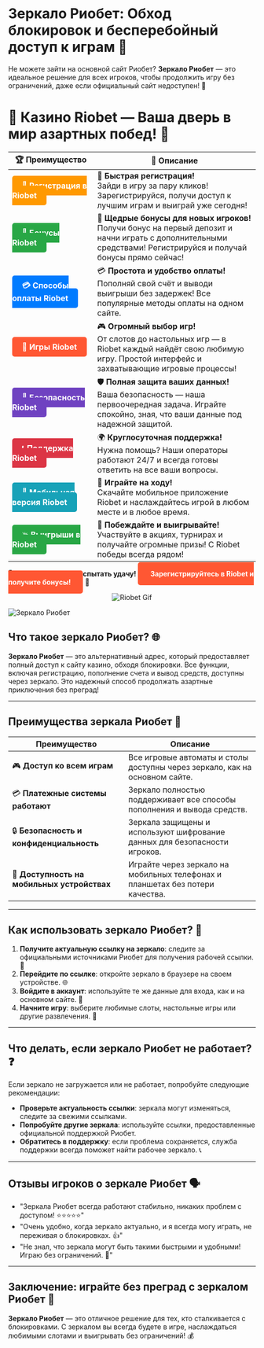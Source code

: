 # **Зеркало Риобет: Обход блокировок и бесперебойный доступ к играм 🔑**

Не можете зайти на основной сайт Риобет? **Зеркало Риобет** — это идеальное решение для всех игроков, чтобы продолжить игру без ограничений, даже если официальный сайт недоступен! 🌟

# 🎲 **Казино Riobet — Ваша дверь в мир азартных побед!** 🎰

| 🏆 **Преимущество** | 🌟 **Описание** |
|--------------------|-----------------|
| <a href="https://brandplay.link/7xBLTPyj" style="background-color: #ff9900; color: white; padding: 10px 20px; border-radius: 5px; text-decoration: none; font-weight: bold;">🎉 Регистрация в Riobet</a> | 🚀 **Быстрая регистрация!** <br> Зайди в игру за пару кликов! Зарегистрируйся, получи доступ к лучшим играм и выиграй уже сегодня! |
| <a href="https://brandplay.link/7xBLTPyj" style="background-color: #28a745; color: white; padding: 10px 20px; border-radius: 5px; text-decoration: none; font-weight: bold;">🎁 Бонусы Riobet</a> | 🎉 **Щедрые бонусы для новых игроков!** <br> Получи бонус на первый депозит и начни играть с дополнительными средствами! Регистрируйся и получай бонусы прямо сейчас! |
| <a href="https://brandplay.link/7xBLTPyj" style="background-color: #007bff; color: white; padding: 10px 20px; border-radius: 5px; text-decoration: none; font-weight: bold;">💳 Способы оплаты Riobet</a> | 💳 **Простота и удобство оплаты!** <br> Пополняй свой счёт и выводи выигрыши без задержек! Все популярные методы оплаты на одном сайте. |
| <a href="https://brandplay.link/7xBLTPyj" style="background-color: #ff5733; color: white; padding: 10px 20px; border-radius: 5px; text-decoration: none; font-weight: bold;">🎰 Игры Riobet</a> | 🎮 **Огромный выбор игр!** <br> От слотов до настольных игр — в Riobet каждый найдёт свою любимую игру. Простой интерфейс и захватывающие игровые процессы! |
| <a href="https://brandplay.link/7xBLTPyj" style="background-color: #6f42c1; color: white; padding: 10px 20px; border-radius: 5px; text-decoration: none; font-weight: bold;">🔐 Безопасность Riobet</a> | 🛡️ **Полная защита ваших данных!** <br> Ваша безопасность — наша первоочередная задача. Играйте спокойно, зная, что ваши данные под надежной защитой. |
| <a href="https://brandplay.link/7xBLTPyj" style="background-color: #dc3545; color: white; padding: 10px 20px; border-radius: 5px; text-decoration: none; font-weight: bold;">📞 Поддержка Riobet</a> | 🌍 **Круглосуточная поддержка!** <br> Нужна помощь? Наши операторы работают 24/7 и всегда готовы ответить на все ваши вопросы. |
| <a href="https://brandplay.link/7xBLTPyj" style="background-color: #17a2b8; color: white; padding: 10px 20px; border-radius: 5px; text-decoration: none; font-weight: bold;">📱 Мобильная версия Riobet</a> | 📱 **Играйте на ходу!** <br> Скачайте мобильное приложение Riobet и наслаждайтесь игрой в любом месте и в любое время. |
| <a href="https://brandplay.link/7xBLTPyj" style="background-color: #28a745; color: white; padding: 10px 20px; border-radius: 5px; text-decoration: none; font-weight: bold;">💥 Выигрыши в Riobet</a> | 🤑 **Побеждайте и выигрывайте!** <br> Участвуйте в акциях, турнирах и получайте огромные призы! С Riobet победы всегда рядом! |

🎉 **Не упустите шанс испытать удачу!** <a href="https://brandplay.link/7xBLTPyj" style="background-color: #ff5733; color: white; padding: 15px 25px; border-radius: 5px; text-decoration: none; font-weight: bold;">Зарегистрируйтесь в Riobet и получите бонусы!</a> 🌟

<p align="center">
  <img src="https://i.pinimg.com/originals/1d/b3/25/1db325483acbe642c6d4e6fdd73a4988.gif" alt="Riobet Gif">
</p>


![Зеркало Риобет](https://www.bragazeta.ru/wp-content/uploads/2023/06/riobet1.webp)

## **Что такое зеркало Риобет? 🌐**

**Зеркало Риобет** — это альтернативный адрес, который предоставляет полный доступ к сайту казино, обходя блокировки. Все функции, включая регистрацию, пополнение счета и вывод средств, доступны через зеркало. Это надежный способ продолжать азартные приключения без преград!

---

## **Преимущества зеркала Риобет 🌟**

| **Преимущество**              | **Описание**                                                              |
|--------------------------------|---------------------------------------------------------------------------|
| 🎮 **Доступ ко всем играм**    | Все игровые автоматы и столы доступны через зеркало, как на основном сайте. |
| 💳 **Платежные системы работают** | Зеркало полностью поддерживает все способы пополнения и вывода средств.   |
| 🔒 **Безопасность и конфиденциальность** | Зеркала защищены и используют шифрование данных для безопасности игроков. |
| 📱 **Доступность на мобильных устройствах** | Играйте через зеркало на мобильных телефонах и планшетах без потери качества. |

---

## **Как использовать зеркало Риобет? 🚀**

1. **Получите актуальную ссылку на зеркало**: следите за официальными источниками Риобет для получения рабочей ссылки. 📲  
2. **Перейдите по ссылке**: откройте зеркало в браузере на своем устройстве. 🌐  
3. **Войдите в аккаунт**: используйте те же данные для входа, как и на основном сайте. 🔑  
4. **Начните игру**: выберите любимые слоты, настольные игры или другие развлечения. 🎰

---

## **Что делать, если зеркало Риобет не работает? ❓**

Если зеркало не загружается или не работает, попробуйте следующие рекомендации:

- **Проверьте актуальность ссылки**: зеркала могут изменяться, следите за свежими ссылками.  
- **Попробуйте другие зеркала**: используйте ссылки, предоставленные официальной поддержкой Риобет.  
- **Обратитесь в поддержку**: если проблема сохраняется, служба поддержки всегда поможет найти рабочее зеркало. 📞

---

## **Отзывы игроков о зеркале Риобет 🗣️**

- "Зеркала Риобет всегда работают стабильно, никаких проблем с доступом! ⭐⭐⭐⭐⭐"  
- "Очень удобно, когда зеркало актуально, и я всегда могу играть, не переживая о блокировках. 👍"  
- "Не знал, что зеркала могут быть такими быстрыми и удобными! Играю без ограничений. 💯"  

---

## **Заключение: играйте без преград с зеркалом Риобет 🎲**

**Зеркало Риобет** — это отличное решение для тех, кто сталкивается с блокировками. С зеркалом вы всегда будете в игре, наслаждаться любимыми слотами и выигрывать без ограничений! 💰
